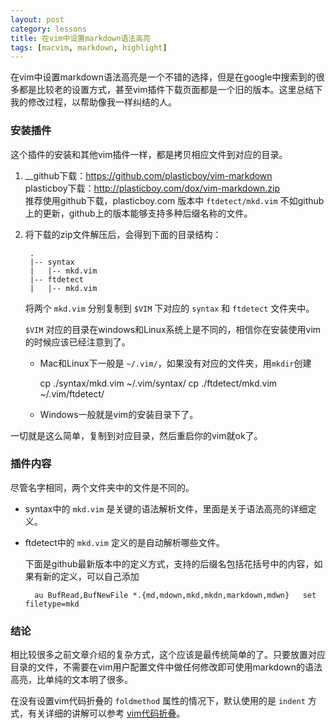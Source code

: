 ```yaml
---
layout: post
category: lessons
title: 在vim中设置markdown语法高亮
tags: [macvim, markdown, highlight]
---
```


在vim中设置markdown语法高亮是一个不错的选择，但是在google中搜索到的很多都是比较老的设置方式，甚至vim插件下载页面都是一个旧的版本。这里总结下我的修改过程，以帮助像我一样纠结的人。


### 安装插件

这个插件的安装和其他vim插件一样，都是拷贝相应文件到对应的目录。

1. __github下载：<https://github.com/plasticboy/vim-markdown>  
    plasticboy下载：<http://plasticboy.com/dox/vim-markdown.zip>  
    推荐使用github下载，plasticboy.com 版本中 `ftdetect/mkd.vim` 不如github上的更新，github上的版本能够支持多种后缀名称的文件。

2. 将下载的zip文件解压后，会得到下面的目录结构：

		.
		|-- syntax
		|   |-- mkd.vim
		|-- ftdetect
		|   |-- mkd.vim

	将两个 `mkd.vim` 分别复制到 `$VIM` 下对应的 `syntax` 和 `ftdetect` 文件夹中。

	`$VIM` 对应的目录在windows和Linux系统上是不同的，相信你在安装使用vim的时候应该已经注意到了。

    - Mac和Linux下一般是 `~/.vim/`，如果没有对应的文件夹，用`mkdir`创建
		
        cp ./syntax/mkd.vim ~/.vim/syntax/
	    cp ./ftdetect/mkd.vim ~/.vim/ftdetect/

    - Windows一般就是vim的安装目录下了。

一切就是这么简单，复制到对应目录，然后重启你的vim就ok了。

### 插件内容

尽管名字相同，两个文件夹中的文件是不同的。

- syntax中的 `mkd.vim` 是关键的语法解析文件，里面是关于语法高亮的详细定义。
- ftdetect中的 `mkd.vim` 定义的是自动解析哪些文件。

   下面是github最新版本中的定义方式，支持的后缀名包括花括号中的内容，如果有新的定义，可以自己添加

		au BufRead,BufNewFile *.{md,mdown,mkd,mkdn,markdown,mdwn}   set filetype=mkd

### 结论

相比较很多之前文章介绍的复杂方式，这个应该是最传统简单的了。只要放置对应目录的文件，不需要在vim用户配置文件中做任何修改即可使用markdown的语法高亮，比单纯的文本明了很多。

在没有设置vim代码折叠的 `foldmethod` 属性的情况下，默认使用的是 `indent` 方式，有关详细的讲解可以参考 [vim代码折叠](http://www.cnblogs.com/abeen/archive/2010/08/06/1794197.html)。

